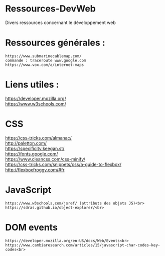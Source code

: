 # Ressources-DevWeb
Divers ressources concernant le développement web

# Ressources générales :
    https://www.submarinecablemap.com/
    commande : traceroute www.google.com
    https://www.vox.com/a/internet-maps

# Liens utiles :
   https://developer.mozilla.org/ <br>
   https://www.w3schools.com/<br>
  
  # CSS
   https://css-tricks.com/almanac/<br>
   http://paletton.com/<br>
   https://specificity.keegan.st/<br>
   https://fonts.google.com/<br>
   https://www.cleancss.com/css-minify/<br>
   https://css-tricks.com/snippets/css/a-guide-to-flexbox/<br>
   http://flexboxfroggy.com/#fr<br>
  
  # JavaScript
    https://www.w3schools.com/jsref/ (attributs des objets JS)<br>
    https://sdras.github.io/object-explorer/<br>
    
  # DOM events
    https://developer.mozilla.org/en-US/docs/Web/Events<br>
    https://www.cambiaresearch.com/articles/15/javascript-char-codes-key-codes<br>
  
 
    
